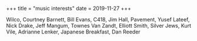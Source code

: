 +++
title = "music interests"
date = 2019-11-27
+++

Wilco, Courtney Barnett, Bill Evans, C418, Jim Hall, Pavement, Yusef Lateef, Nick Drake, Jeff Mangum, Townes Van Zandt, Elliott Smith, Silver Jews, Kurt Vile, Adrianne Lenker, Japanese Breakfast, Dan Reeder